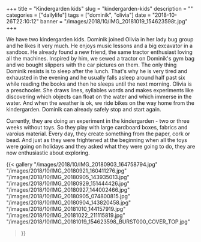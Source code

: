 +++
title = "Kindergarden kids"
slug = "kindergarden-kids"
description = ""
categories = ["dailylife"]
tags = ["dominik", "olivia"]
date = "2018-10-26T22:10:12"
banner = "/images/2018/10/IMG_20181019_154623598t.jpg"
+++

We have two kindergarden kids. Dominik joined Olivia in her lady bug group and he likes it very much. He enjoys music lessons and a big excavator in a sandbox. He already found a new friend, the same tractor enthusiast loving all the machines. Inspired by him, we sewed a tractor on Dominik's gym bag and we bought slippers with the car pictures on them. The only thing Dominik resists is to sleep after the lunch. That's why he is very tired and exhausted in the evening and he usually falls asleep around half past six while reading the books and then he sleeps until the next morning. Olivia is a preschooler. She draws lines, syllables words and makes experiments like discovering which objects can float on the water and which immerse in the water. And when the weather is ok, we ride bikes on the way home from the kindergarden. Dominik can already safely stop and start again.

Currently, they are doing an experiment in the kindergarden - two or three weeks without toys. So they play with large cardboard boxes, fabrics and varoius material. Every day, they create something from the paper, cork or bead. And just as they were frightened at the beginning when all the toys were going on holidays and they asked what they were going to do, they are now enthusiastic about exploring.


{{< gallery
  "/images/2018/10/IMG_20180903_164758794.jpg"
  "/images/2018/10/IMG_20180921_160411276.jpg"
  "/images/2018/10/IMG_20180905_143935013.jpg"
  "/images/2018/10/IMG_20180929_151444426.jpg"
  "/images/2018/10/IMG_20180927_144002466.jpg"
  "/images/2018/10/IMG_20180905_074800815.jpg"
  "/images/2018/10/IMG_20180904_143820458.jpg"
  "/images/2018/10/IMG_20181010_144157919.jpg"
  "/images/2018/10/IMG_20181022_211115819.jpg"
  "/images/2018/10/IMG_20181019_154623598_BURST000_COVER_TOP.jpg"
>}}
